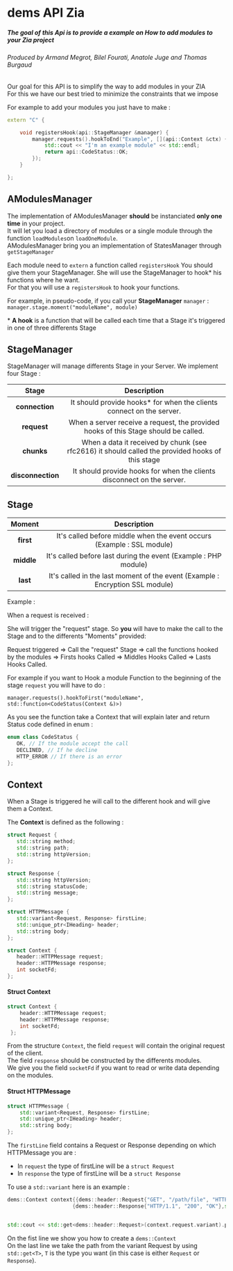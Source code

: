 # dems API Zia
##### The goal of this Api is to provide a example on How to add modules to your Zia project
###### Produced by Armand Megrot, Bilel Fourati, Anatole Juge and Thomas Burgaud

Our goal for this API is to simplify the way to add modules in your ZIA<br/>
For this we have our best tried to minimize the constraints that we impose<br/>

For example to add your modules you just have to make : 
```cpp
extern "C" {

    void registersHook(api::StageManager &manager) {
        manager.requests().hookToEnd("Example", [](api::Context &ctx) {
            std::cout << "I'm an example module" << std::endl;
            return api::CodeStatus::OK;
        });
    }

};
```

## AModulesManager

The implementation of AModulesManager **should** be instanciated **only one time** in your project.<br/>
It will let you load a directory of modules or a single module through the function `loadModules`on `loadOneModule`.<br/>
AModulesManager bring you an implementation of StatesManager through `getStageManager`

Each module need to `extern` a function called `registersHook`
You should give them your StageManager. She will use the StageManager to hook* his functions where he want.<br/>
For that you will use a `registersHook` to hook your functions.

For example, in pseudo-code, if you call your **StageManager** `manager` : <br/>
`manager.stage.moment("moduleName", module)`

\* **A hook** is a function that will be called each time that a Stage it's triggered in one of three differents Stage 

## StageManager

StageManager will manage differents Stage in your Server.
We implement four Stage :<br/>

| Stage      | Description | 
| :----:       |    :----:     |
| **connection** | It should provide hooks* for when the clients connect on the server.     |
| **request** | When a server receive a request, the provided hooks of this Stage should be called.       |
| **chunks**  | When a data it received by chunk (see rfc2616) it should called the provided hooks of this stage        |
| **disconnection**  | It should provide hooks for when the clients disconnect on the server.        |


## Stage

| Moment      | Description | 
| :----:       |    :----:     |
| **first** | It's called before middle when the event occurs (Example : SSL module)     |
| **middle** | It's called before last during the event (Example : PHP module)       |
| **last**  | It's called in the last moment of the event (Example : Encryption SSL module) |

Example : 

When a request is received :

She will trigger the "request" stage. So **you** will have to make the 
call to the Stage and to the differents "Moments" provided:

Request triggered =>
Call the "request" Stage => 
call the functions hooked by the modules =>
Firsts hooks Called =>
Middles Hooks Called =>
Lasts Hooks Called.

For example if you want to Hook a module Function to the beginning of the stage `request` you will have to do :

`manager.requests().hookToFirst("moduleName", std::function<CodeStatus(Context &)>)`

As you see the function take a Context that will explain later and return Status code defined in enum : 
 ```cpp
 enum class CodeStatus {
 	OK, // If the module accept the call
 	DECLINED, // If he decline
 	HTTP_ERROR // If there is an error
 };
 ```
 
 ## Context
 
 When a Stage is triggered he will call to the different hook and will give them a Context.
 
 The **Context** is defined as the following :
 
 ```cpp
 struct Request {
 	std::string method;
 	std::string path;
 	std::string httpVersion;
 };
 
 struct Response {
 	std::string httpVersion;
 	std::string statusCode;
 	std::string message;
 };
 
struct HTTPMessage {
	std::variant<Request, Response> firstLine;
	std::unique_ptr<IHeading> header;
	std::string body;
};

struct Context {
 	header::HTTPMessage request;
 	header::HTTPMessage response;
 	int socketFd;
 };
 ```

#### Struct Context

```cpp
struct Context {
 	header::HTTPMessage request;
 	header::HTTPMessage response;
 	int socketFd;
 };
```

From the structure `Context`, the field `request` will contain the original request of the client.<br/>
The field `response` should be constructed by the differents modules.<br/>
We give you the field `socketFd` if you want to read or write data depending on the modules. 
 
#### Struct HTTPMessage

```cpp
struct HTTPMessage {
	std::variant<Request, Response> firstLine;
	std::unique_ptr<IHeading> header;
	std::string body;
};
```

The `firstLine` field contains a Request or Response depending on which HTTPMessage you are : <br/>
* In `request` the type of firstLine will be a `struct Request`
* In `response` the type of firstLine will be a `struct Response`

To use a `std::variant` here is an example :
```cpp
dems::Context context{{dems::header::Request{"GET", "/path/file", "HTTP/1.1"}, std::make_unique<dems::header::Heading>(), ""},
                     {dems::header::Response{"HTTP/1.1", "200", "OK"},std::make_unique<dems::header::Heading>(), ""}, 0};


std::cout << std::get<dems::header::Request>(context.request.variant).path << std::endl;
```
On the fist line we show you how to create a `dems::Context`<br/>
On the last line we take the path from the variant Request by using `std::get<T>`, `T` is the type you want (in this case is either `Request` or `Response`).

